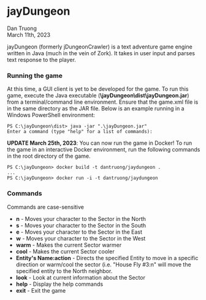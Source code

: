 # jayDungeon
Dan Truong  
March 11th, 2023

jayDungeon (formerly jDungeonCrawler) is a text adventure game engine written in Java (much in the vein of Zork). It takes in user input and parses text response to the player.

### Running the game

At this time, a GUI client is yet to be developed for the game. To run this
game, execute the Java executable (**\jayDungeon\dist\jayDungeon.jar**) from a terminal/command line environment. Ensure that the game.xml file is in the same directory as the JAR file.
Below is an example running in a Windows PowerShell environment:

```
PS C:\jayDungeon\dist> java -jar ".\jayDungeon.jar"
Enter a command (type "help" for a list of commands):
```

**UPDATE March 25th, 2023**: You can now run the game in Docker! To run the game in an interactive Docker environment, run the following commands in the root directory of the game.

```
PS C:\jayDungeon> docker build -t dantruong/jaydungeon .
...
PS C:\jayDungeon> docker run -i -t dantruong/jaydungeon
```

### Commands

Commands are case-sensitive

- **n** - Moves your character to the Sector in the North
- **s** - Moves your character to the Sector in the South
- **e** - Moves your character to the Sector in the East
- **w** - Moves your character to the Sector in the West
- **warm** - Makes the current Sector warmer
- **cool** - Makes the current Sector cooler
- **Entity's Name:action** - Directs the specified Entity to move in a specific direction or warm/cool the sector (i.e. "House Fly #3:n" will move the specified entity to the North neighbor.
- **look** - Look at current information about the Sector
- **help** - Display the help commands
- **exit** - Exit the game
